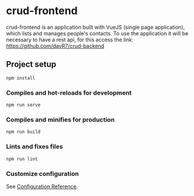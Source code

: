 # crud-frontend

crud-frontend is an application built with VueJS (single page application), 
which lists and manages people's contacts. To use the application it will be 
necessary to have a rest api, for this access the link:
https://github.com/davR7/crud-backend

## Project setup
```
npm install
```

### Compiles and hot-reloads for development
```
npm run serve
```

### Compiles and minifies for production
```
npm run build
```

### Lints and fixes files
```
npm run lint
```

### Customize configuration
See [Configuration Reference](https://cli.vuejs.org/config/).
